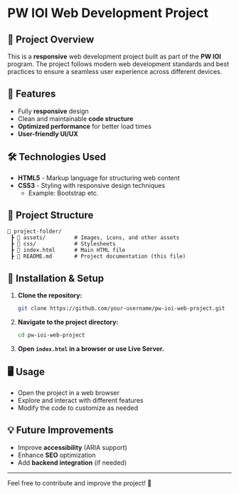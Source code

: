 # PW IOI Web Development Project

## 📌 Project Overview
This is a **responsive** web development project built as part of the **PW IOI** program. The project follows modern web development standards and best practices to ensure a seamless user experience across different devices.

## 🚀 Features
- Fully **responsive** design
- Clean and maintainable **code structure**
- **Optimized performance** for better load times
- **User-friendly UI/UX**

## 🛠️ Technologies Used
- **HTML5** - Markup language for structuring web content
- **CSS3** - Styling with responsive design techniques
  - Example: Bootstrap etc.

## 📂 Project Structure
```plaintext
📁 project-folder/
 ┣ 📂 assets/         # Images, icons, and other assets
 ┣ 📂 css/            # Stylesheets
 ┣ 📜 index.html      # Main HTML file
 ┣ 📜 README.md       # Project documentation (this file)
```

## 📖 Installation & Setup
1. **Clone the repository:**
   ```sh
   git clone https://github.com/your-username/pw-ioi-web-project.git
   ```
2. **Navigate to the project directory:**
   ```sh
   cd pw-ioi-web-project
   ```
3. **Open `index.html` in a browser or use Live Server.**

## 🖥️ Usage
- Open the project in a web browser
- Explore and interact with different features
- Modify the code to customize as needed

## 💡 Future Improvements
- Improve **accessibility** (ARIA support)
- Enhance **SEO** optimization
- Add **backend integration** (if needed)



---
Feel free to contribute and improve the project! 🎯

